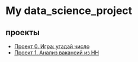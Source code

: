 # My data_science_project

## проекты
* [Проект 0. Игра: угадай число](https://github.com/eachitaev/IDE/tree/main/project%200)
* [Проект 1. Анализ вакансий из HH](https://github.com/eachitaev/eachitaev_data_science/tree/main/project%207)
